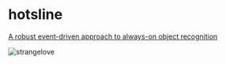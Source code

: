 # hotsline
[A robust event-driven approach to always-on object recognition](https://www.techrxiv.org/articles/preprint/A_robust_event-driven_approach_to_always-on_object_recognition/18003077/2)

![strangelove](https://media-cldnry.s-nbcnews.com/image/upload/t_fit-560w,f_auto,q_auto:best/newscms/2016_51/1839926/161220-dr-strangelove-mn-1515.jpg)


